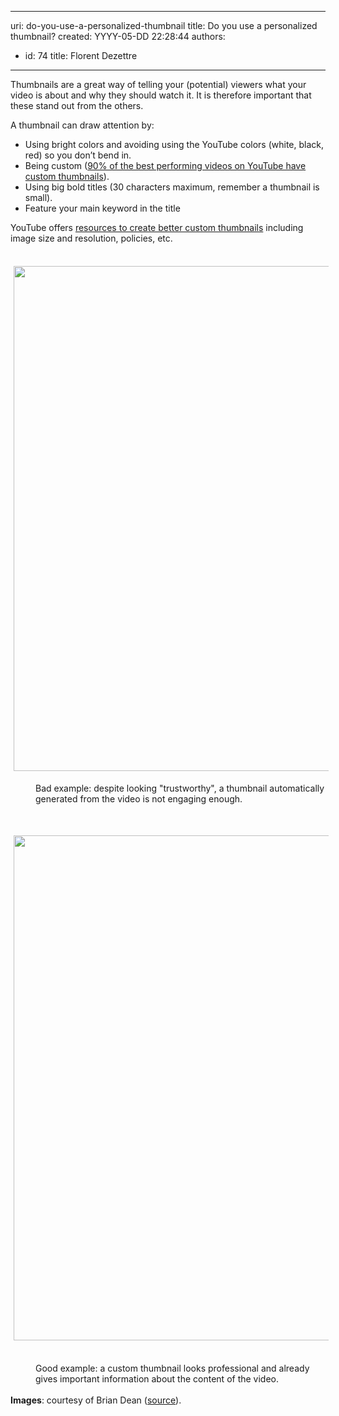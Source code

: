 

---
uri: do-you-use-a-personalized-thumbnail
title: Do you use a personalized thumbnail?
created: YYYY-05-DD 22:28:44
authors:
  - id: 74
    title: Florent Dezettre
---




<span class='intro'> <p>Thumbnails are a great way of telling your (potential) viewers what your video is about and why they should watch it. It is therefore important that these stand out from the others.<br></p> </span>

<p>A thumbnail can draw attention by&#58;</p><p></p><ul><li>Using bright colors and avoiding using the YouTube colors (white, black, red) so you don’t bend in.</li><li> Being custom (<a href="https&#58;//creatoracademy.youtube.com/page/lesson/thumbnails#strategies-zippy-link-2">90% of the best performing videos on YouTube have custom thumbnails</a>).</li><li>Using big bold titles (30 characters maximum, remember a thumbnail is small).</li><li>Feature your main keyword in the title</li></ul><p>YouTube offers <a href="https&#58;//support.google.com/youtube/answer/72431?hl=en">resources to create better custom thumbnails</a> including image size and resolution, policies, etc.<br></p><dl class="ssw15-rteElement-ImageArea"><br><img src="/PublishingImages/thumbnail_bad.png" alt="" style="margin&#58;5px;width&#58;808px;" /></dl><dd class="ssw15-rteElement-FigureBad">Bad example&#58; despite looking &quot;trustworthy&quot;, a thumbnail automatically generated from the video is not engaging enough.<br></dd><p><br></p><dl class="ssw15-rteElement-ImageArea"><img src="/PublishingImages/thumbnail_good.png" alt="" style="margin&#58;5px;width&#58;808px;" />&#160;</dl><dd class="ssw15-rteElement-FigureGood">Good example&#58; a custom thumbnail looks professional and already gives important information about the content of the video.</dd><dt><br></dt><dt><strong>Images</strong>&#58; courtesy of Brian Dean (<a href="https&#58;//backlinko.com/grow-youtube-channel">source</a>).<br></dt>


